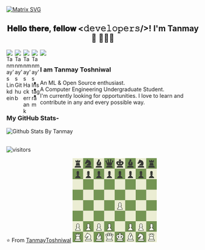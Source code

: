 [![Matrix SVG](https://raw.githubusercontent.com/rodrigograca31/rodrigograca31/master/matrix.svg)](https://www.youtube.com/watch?v=SDkAGkd4NLc)
<h2 align='center'> 𝐇𝐞𝐥𝐥𝐨 𝐭𝐡𝐞𝐫𝐞, 𝐟𝐞𝐥𝐥𝐨𝐰 <𝚍𝚎𝚟𝚎𝚕𝚘𝚙𝚎𝚛𝚜/>!  I'm Tanmay👋 🧑🏻‍💻 </h2> <img src="https://raw.githubusercontent.com/iampavangandhi/iampavangandhi/master/gifs/Hi.gif" width="30px"></h2>

<a href="https://www.linkedin.com/in/tanmay-toshniwal/">
  <img align="left" alt="Tanmay's Linkdein" width="22px" src="https://cdn.jsdelivr.net/npm/simple-icons@v3/icons/linkedin.svg" />
</a>
<a href="https://github.com/tanmaytoshniwal">
  <img align="left" alt="Tanmay's Github" width="22px" src="https://cdn.jsdelivr.net/npm/simple-icons@v3/icons/github.svg" />
</a>
<a href="https://www.hackerrank.com/tanmay5607">
  <img align="left" alt="Tanmay's Hackerrank" width="22px" src="https://cdn.jsdelivr.net/npm/simple-icons@v3/icons/hackerrank.svg" />
</a>
<a href="https://www.instagram.com/_tanmay5607/">
  <img align="left" alt="Tanmay's Instagram" width="22px" src="https://cdn.jsdelivr.net/npm/simple-icons@3.1.0/icons/instagram.svg" />
</a>
<br />

### I am Tanmay Toshniwal
- An ML & Open Source enthusiast.
- A Computer Engineering Undergraduate Student. 
- I'm currently looking for opportunities. I love to learn and contribute in any and every possible way.



### My GitHub Stats-
  
  ![Github Stats By Tanmay](https://github-readme-stats.vercel.app/api?username=tanmaytoshniwal&show_icons=true&theme=radical)  
</br>

 ![visitors](https://visitor-badge.laobi.icu/badge?page_id=tanmaytoshniwal.tanmaytoshniwal)


⭐️ From [TanmayToshniwal](https://github.com/tanmaytoshniwal)
![image](https://github.com/tanmaytoshniwal/tanmaytoshniwal/blob/master/chess.gif)

